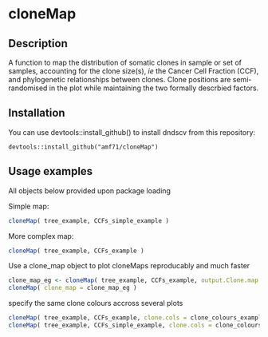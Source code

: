 
# cloneMap


## Description

A function to map the distribution of somatic clones in sample or set of samples, accounting for the clone size(s), *ie* the Cancer Cell Fraction (CCF), and phylogenetic relationships between clones. Clone positions are semi-randomised in the plot while maintaining the two formally descrbied factors.  


## Installation

You can use devtools::install_github() to install dndscv from this repository:

`devtools::install_github("amf71/cloneMap")`


## Usage examples

All objects below provided upon package loading

Simple map:

```R
cloneMap( tree_example, CCFs_simple_example )
```

More complex map:

```R
cloneMap( tree_example, CCFs_example )
```

Use a clone_map object to  plot cloneMaps reproducably and much faster
 
```R
clone_map_eg <- cloneMap( tree_example, CCFs_example, output.Clone.map.obj = TRUE, plot.data = FALSE )
cloneMap( clone_map = clone_map_eg )
```

specify the same clone colours accross several plots
 
```R
cloneMap( tree_example, CCFs_example, clone.cols = clone_colours_example )
cloneMap( tree_example, CCFs_simple_example, clone.cols = clone_colours_example )
```
